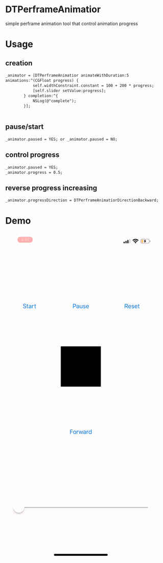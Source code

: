 # DTPerframeAnimatior
simple perframe animation tool that control animation progress

# Usage

## creation
```
_animator = [DTPerframeAnimatior animateWithDuration:5 animations:^(CGFloat progress) {
            self.widthConstraint.constant = 100 + 200 * progress;
            [self.slider setValue:progress];
        } completion:^{
            NSLog(@"complete");
        }];        
        
```
## pause/start

```
_animator.paused = YES; or _animator.paused = NO;
```

## control progress

```
_animator.paused = YES;
_animator.progress = 0.5;
```
## reverse progress increasing

```
_animator.progressDirection = DTPerframeAnimatiorDirectionBackward;
```

# Demo
![ScreenRecord](https://github.com/NicolasKim/DTPerframeAnimatior/blob/master/1555462981382.gif)

